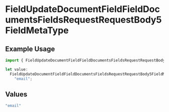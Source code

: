 # FieldUpdateDocumentFieldFieldDocumentsFieldsRequestRequestBody5FieldMetaType

## Example Usage

```typescript
import { FieldUpdateDocumentFieldFieldDocumentsFieldsRequestRequestBody5FieldMetaType } from "@documenso/sdk-typescript/models/operations";

let value:
  FieldUpdateDocumentFieldFieldDocumentsFieldsRequestRequestBody5FieldMetaType =
    "email";
```

## Values

```typescript
"email"
```